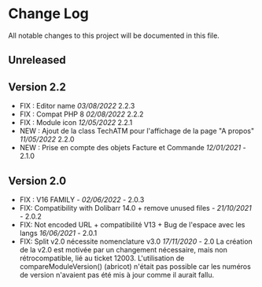 # Change Log
All notable changes to this project will be documented in this file.

## Unreleased



## Version 2.2

- FIX : Editor name  *03/08/2022* 2.2.3
- FIX : Compat PHP 8  *02/08/2022* 2.2.2
- FIX : Module icon  *12/05/2022* 2.2.1
- NEW : Ajout de la class TechATM pour l'affichage de la page "A propos" *11/05/2022* 2.2.0
- NEW : Prise en compte des objets Facture et Commande *12/01/2021* - 2.1.0

## Version 2.0
- FIX : V16 FAMILY - *02/06/2022* - 2.0.3  
- FIX: Compatibility with Dolibarr 14.0 + remove unused files - *21/10/2021* - 2.0.2
- FIX: Not encoded URL + compatibilité V13 + Bug de l'espace avec les langs *16/06/2021* - 2.0.1
- FIX: Split v2.0 nécessite nomenclature v3.0 *17/11/2020* - 2.0
    La création de la v2.0 est motivée par un changement nécessaire, mais non rétrocompatible, lié au ticket 12003.
    L'utilisation de compareModuleVersion() (abricot) n'était pas possible car les numéros de version n'avaient pas été mis à jour comme il aurait fallu.
